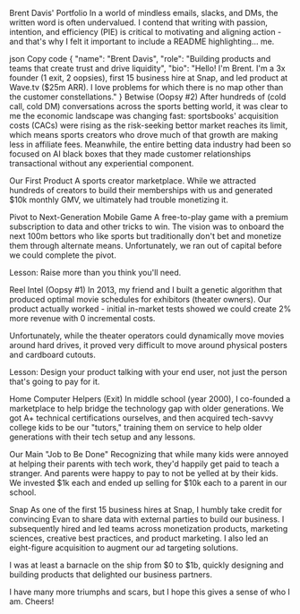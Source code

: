 Brent Davis' Portfolio
In a world of mindless emails, slacks, and DMs, the written word is often undervalued. I contend that writing with passion, intention, and efficiency (PIE) is critical to motivating and aligning action - and that's why I felt it important to include a README highlighting... me.

json
Copy code
{
  "name": "Brent Davis",
  "role": "Building products and teams that create trust and drive liquidity",
  "bio": "Hello! I'm Brent. I'm a 3x founder (1 exit, 2 oopsies), first 15 business hire at Snap, and led product at Wave.tv ($25m ARR). I love problems for which there is no map other than the customer constellations."
}
Betwise (Oopsy #2)
After hundreds of (cold call, cold DM) conversations across the sports betting world, it was clear to me the economic landscape was changing fast: sportsbooks' acquisition costs (CACs) were rising as the risk-seeking bettor market reaches its limit, which means sports creators who drove much of that growth are making less in affiliate fees. Meanwhile, the entire betting data industry had been so focused on AI black boxes that they made customer relationships transactional without any experiential component.

Our First Product
A sports creator marketplace. While we attracted hundreds of creators to build their memberships with us and generated $10k monthly GMV, we ultimately had trouble monetizing it.

Pivot to Next-Generation Mobile Game
A free-to-play game with a premium subscription to data and other tricks to win. The vision was to onboard the next 100m bettors who like sports but traditionally don't bet and monetize them through alternate means. Unfortunately, we ran out of capital before we could complete the pivot.

Lesson: Raise more than you think you'll need.

Reel Intel (Oopsy #1)
In 2013, my friend and I built a genetic algorithm that produced optimal movie schedules for exhibitors (theater owners). Our product actually worked - initial in-market tests showed we could create 2% more revenue with 0 incremental costs.

Unfortunately, while the theater operators could dynamically move movies around hard drives, it proved very difficult to move around physical posters and cardboard cutouts.

Lesson: Design your product talking with your end user, not just the person that's going to pay for it.

Home Computer Helpers (Exit)
In middle school (year 2000), I co-founded a marketplace to help bridge the technology gap with older generations. We got A+ technical certifications ourselves, and then acquired tech-savvy college kids to be our "tutors," training them on service to help older generations with their tech setup and any lessons.

Our Main "Job to Be Done"
Recognizing that while many kids were annoyed at helping their parents with tech work, they'd happily get paid to teach a stranger. And parents were happy to pay to not be yelled at by their kids. We invested $1k each and ended up selling for $10k each to a parent in our school.

Snap
As one of the first 15 business hires at Snap, I humbly take credit for convincing Evan to share data with external parties to build our business. I subsequently hired and led teams across monetization products, marketing sciences, creative best practices, and product marketing. I also led an eight-figure acquisition to augment our ad targeting solutions.

I was at least a barnacle on the ship from $0 to $1b, quickly designing and building products that delighted our business partners.

I have many more triumphs and scars, but I hope this gives a sense of who I am. Cheers!
